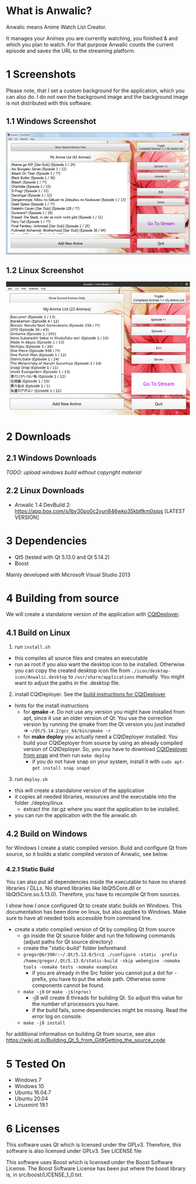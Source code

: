 # What is Anwalic?
Anwalic means Anime Watch List Creator.

It manages your Animes you are currently watching, you finished & and which you plan to watch. For that purpose Anwalic counts the current episode and saves the URL to the streaming platform.


# 1 Screenshots
Please note, that I set a custom background for the application, which you can also do. I do not own the background image and the background image is not distributed with this software.

## 1.1 Windows Screenshot
![Anwalic1.3DevBuild3.jpg](doc/images/Anwalic1.3DevBuild3.jpg)

## 1.2 Linux Screenshot
![Anwalic1.4-DevBuild1.1-linux.png](doc/images/Anwalic1.4-DevBuild1.1-linux.png)

# 2 Downloads
## 2.1 Windows Downloads

*TODO: upload windows build without copyright material*

## 2.2 Linux Downloads

* Anwalic 1.4 DevBuild 2: <a href="https://app.box.com/s/lby30po0c2yun846wko35kbtfkm0sjps" target="_blank">https://app.box.com/s/lby30po0c2yun846wko35kbtfkm0sjps</a> [LATEST VERSION]
  

# 3 Dependencies
* Qt5 (tested with Qt 5.13.0 and Qt 5.14.2)
* Boost

Mainly developed with Microsoft Visual Studio 2013


# 4 Building from source
We will create a standalone version of the application with
[CQtDeployer](https://github.com/QuasarApp/CQtDeployer).


## 4.1 Build on Linux
1. run `install.sh`
  * this compiles all source files and creates an executable
  * run as root if you also want the desktop icon to be installed. Otherwise
    you can copy the created desktop icon file from `./icon/desktop-icon/Anwalic.desktop`
    to `/usr/share/applications` manually. You might want to adjust the paths
    in the .desktop file.
2. install CQtDeployer. See the
[build instructions for CQtDeployer](https://github.com/QuasarApp/CQtDeployer#build-for-linux)
  * hints for the install instructions
    * for **qmake -r**. Do not use any version you might have installed from apt,
      since it use an older version of Qt. You use the correction version by
      running the qmake from the Qt version you just installed => 
      `~/Qt/5.14.2/gcc_64/bin/qmake -r`
    * for **make deploy** you actually need a CQtDeployer installed. You build
      your CQtDeployer from source by using an already compiled version of
      CQtDeployer. So, you you have to download 
      [CQtDeployer from snap](https://snapcraft.io/cqtdeployer) and then run
      `make deploy`
        * if you do not have snap on your system, install it with `sudo apt-get install snap snapd`
3. run `deploy.sh`
  * this will create a standalone version of the application
  * it copies all needed libraries, resources and the executable into the folder
    ./deploy/linux
    * extract the .tar.gz where you want the application to be installed.
  * you can run the application with the file anwalic.sh


## 4.2 Build on Windows
for Windows I create a static compiled version. Build and configure Qt from source, so it builds a static compiled version of Anwalic, see below.


### 4.2.1 Static Build
You can also put all dependencies inside the executable to have no shared
libraries / DLLs. No shared libraries like libQt5Core.dll or
libQt5Core.so.5.13.0). Therefore, you have to recompile Qt from sources.

I show how I once configured Qt to create static builds on Windows. This documentation has been done on linux, but also applies to Windows. Make sure to have all needed tools accessible from command line.

* create a static compiled version of Qt by compiling Qt from source
  * go inside the Qt source folder and run the following commands (adjust paths for Qt source directory)
  * create the "static-build" folder beforehand
  * `gregor@6r390r:~/.Qt/5.13.0/Src$ ./configure -static -prefix /home/gregor/.Qt/5.13.0/static-build -skip webengine -nomake tools -nomake tests -nomake examples`
    * if you are already in the Src folder you cannot put a dot for -prefix, you have to put the whole path. Otherwise some components cannot be found.
  * `make -j8` or `make -j$(nproc)`
    * -j8 will create 8 threads for building Qt. So adjust this value for
      the number of processors you have.
    * if the build fails, some dependencies might be missing. Read the error log on console.
  * `make -j8 install`

for additional information on building Qt from source, see also https://wiki.qt.io/Building_Qt_5_from_Git#Getting_the_source_code

  
# 5 Tested On
* Windows 7
* Windows 10
* Ubuntu 16.04.7
* Ubuntu 20.04
* Linuxmint 19.1


# 6 Licenses
This software uses Qt which is licensed under the GPLv3. Therefore, this software
is also licensed under GPLv3. See LICENSE file

This software uses Boost which is licensed under the Boost Software License.
The Boost Software License has been put where the boost library is, in src/boost/LICENSE_1_0.txt.

